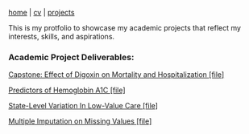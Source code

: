 [home](thyangjes.github.io/) | [cv](https://thyangjes.github.io//files/Tzu-Hsuan_Yang_Resume_Apr2024.pdf) | [projects](https://thyangjes.github.io//projects.html) 

This is my protfolio to showcase my academic projects that reflect my interests, skills, and aspirations. 


### Academic Project Deliverables:

<ins> Capstone: Effect of Digoxin on Mortality and Hospitalization </ins> [[file]](https://thyangjes.github.io//files/.pdf)



<ins> Predictors of Hemoglobin A1C  </ins> [[file]](https://thyangjes.github.io//files/BS805_Course%20Project_JYang.pdf)




<ins> State-Level Variation In Low-Value Care  </ins> [[file]](https://thyangjes.github.io//files/Dashboard_LowValueCare.pdf)




<ins> Multiple Imputation on Missing Values   </ins> [[file]](https://thyangjes.github.io//files/BS845%20Final%20Project_JYang_revised.pdf)



